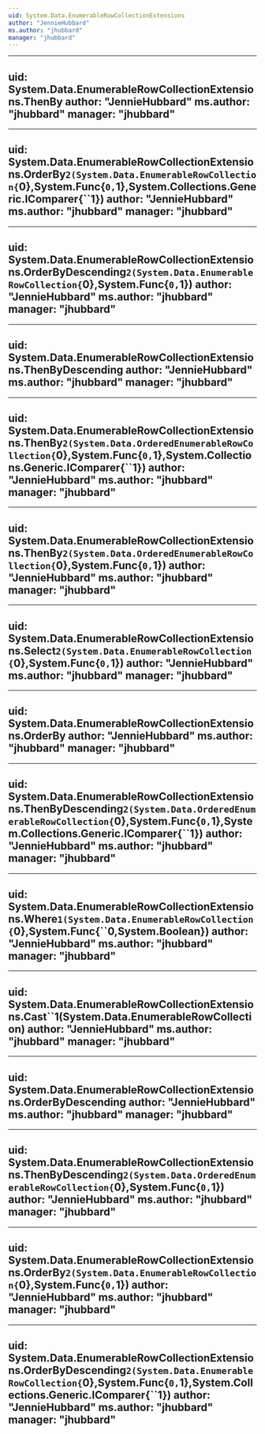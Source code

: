 ```yaml
---
uid: System.Data.EnumerableRowCollectionExtensions
author: "JennieHubbard"
ms.author: "jhubbard"
manager: "jhubbard"
---
```


---
uid: System.Data.EnumerableRowCollectionExtensions.ThenBy
author: "JennieHubbard"
ms.author: "jhubbard"
manager: "jhubbard"
---

---
uid: System.Data.EnumerableRowCollectionExtensions.OrderBy``2(System.Data.EnumerableRowCollection{``0},System.Func{``0,``1},System.Collections.Generic.IComparer{``1})
author: "JennieHubbard"
ms.author: "jhubbard"
manager: "jhubbard"
---

---
uid: System.Data.EnumerableRowCollectionExtensions.OrderByDescending``2(System.Data.EnumerableRowCollection{``0},System.Func{``0,``1})
author: "JennieHubbard"
ms.author: "jhubbard"
manager: "jhubbard"
---

---
uid: System.Data.EnumerableRowCollectionExtensions.ThenByDescending
author: "JennieHubbard"
ms.author: "jhubbard"
manager: "jhubbard"
---

---
uid: System.Data.EnumerableRowCollectionExtensions.ThenBy``2(System.Data.OrderedEnumerableRowCollection{``0},System.Func{``0,``1},System.Collections.Generic.IComparer{``1})
author: "JennieHubbard"
ms.author: "jhubbard"
manager: "jhubbard"
---

---
uid: System.Data.EnumerableRowCollectionExtensions.ThenBy``2(System.Data.OrderedEnumerableRowCollection{``0},System.Func{``0,``1})
author: "JennieHubbard"
ms.author: "jhubbard"
manager: "jhubbard"
---

---
uid: System.Data.EnumerableRowCollectionExtensions.Select``2(System.Data.EnumerableRowCollection{``0},System.Func{``0,``1})
author: "JennieHubbard"
ms.author: "jhubbard"
manager: "jhubbard"
---

---
uid: System.Data.EnumerableRowCollectionExtensions.OrderBy
author: "JennieHubbard"
ms.author: "jhubbard"
manager: "jhubbard"
---

---
uid: System.Data.EnumerableRowCollectionExtensions.ThenByDescending``2(System.Data.OrderedEnumerableRowCollection{``0},System.Func{``0,``1},System.Collections.Generic.IComparer{``1})
author: "JennieHubbard"
ms.author: "jhubbard"
manager: "jhubbard"
---

---
uid: System.Data.EnumerableRowCollectionExtensions.Where``1(System.Data.EnumerableRowCollection{``0},System.Func{``0,System.Boolean})
author: "JennieHubbard"
ms.author: "jhubbard"
manager: "jhubbard"
---

---
uid: System.Data.EnumerableRowCollectionExtensions.Cast``1(System.Data.EnumerableRowCollection)
author: "JennieHubbard"
ms.author: "jhubbard"
manager: "jhubbard"
---

---
uid: System.Data.EnumerableRowCollectionExtensions.OrderByDescending
author: "JennieHubbard"
ms.author: "jhubbard"
manager: "jhubbard"
---

---
uid: System.Data.EnumerableRowCollectionExtensions.ThenByDescending``2(System.Data.OrderedEnumerableRowCollection{``0},System.Func{``0,``1})
author: "JennieHubbard"
ms.author: "jhubbard"
manager: "jhubbard"
---

---
uid: System.Data.EnumerableRowCollectionExtensions.OrderBy``2(System.Data.EnumerableRowCollection{``0},System.Func{``0,``1})
author: "JennieHubbard"
ms.author: "jhubbard"
manager: "jhubbard"
---

---
uid: System.Data.EnumerableRowCollectionExtensions.OrderByDescending``2(System.Data.EnumerableRowCollection{``0},System.Func{``0,``1},System.Collections.Generic.IComparer{``1})
author: "JennieHubbard"
ms.author: "jhubbard"
manager: "jhubbard"
---
